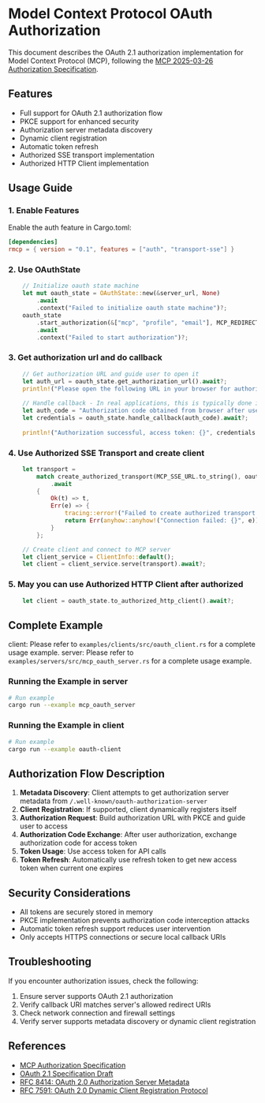 # Model Context Protocol OAuth Authorization

This document describes the OAuth 2.1 authorization implementation for Model Context Protocol (MCP), following the [MCP 2025-03-26 Authorization Specification](https://spec.modelcontextprotocol.io/specification/2025-03-26/basic/authorization/).

## Features

- Full support for OAuth 2.1 authorization flow
- PKCE support for enhanced security
- Authorization server metadata discovery
- Dynamic client registration
- Automatic token refresh
- Authorized SSE transport implementation
- Authorized HTTP Client implementation
## Usage Guide

### 1. Enable Features

Enable the auth feature in Cargo.toml:

```toml
[dependencies]
rmcp = { version = "0.1", features = ["auth", "transport-sse"] }
```

### 2. Use OAuthState

```rust ignore
    // Initialize oauth state machine
    let mut oauth_state = OAuthState::new(&server_url, None)
        .await
        .context("Failed to initialize oauth state machine")?;
    oauth_state
        .start_authorization(&["mcp", "profile", "email"], MCP_REDIRECT_URI)
        .await
        .context("Failed to start authorization")?;

```

### 3. Get authorization url and do callback

```rust ignore
    // Get authorization URL and guide user to open it
    let auth_url = oauth_state.get_authorization_url().await?;
    println!("Please open the following URL in your browser for authorization:\n{}", auth_url);
    
    // Handle callback - In real applications, this is typically done in a callback server
    let auth_code = "Authorization code obtained from browser after user authorization";
    let credentials = oauth_state.handle_callback(auth_code).await?;
    
    println!("Authorization successful, access token: {}", credentials.access_token);

```

### 4. Use Authorized SSE Transport and create client

```rust ignore
    let transport =
        match create_authorized_transport(MCP_SSE_URL.to_string(), oauth_state, Some(retry_config))
            .await
        {
            Ok(t) => t,
            Err(e) => {
                tracing::error!("Failed to create authorized transport: {}", e);
                return Err(anyhow::anyhow!("Connection failed: {}", e));
            }
        };

    // Create client and connect to MCP server
    let client_service = ClientInfo::default();
    let client = client_service.serve(transport).await?;
```

### 5. May you can use Authorized HTTP Client after authorized

```rust ignore
    let client = oauth_state.to_authorized_http_client().await?;
```

## Complete Example
client: Please refer to `examples/clients/src/oauth_client.rs` for a complete usage example.
server: Please refer to `examples/servers/src/mcp_oauth_server.rs` for a complete usage example.
### Running the Example in server
```bash
# Run example
cargo run --example mcp_oauth_server
```

### Running the Example in client

```bash
# Run example
cargo run --example oauth-client
```

## Authorization Flow Description

1. **Metadata Discovery**: Client attempts to get authorization server metadata from `/.well-known/oauth-authorization-server`
2. **Client Registration**: If supported, client dynamically registers itself
3. **Authorization Request**: Build authorization URL with PKCE and guide user to access
4. **Authorization Code Exchange**: After user authorization, exchange authorization code for access token
5. **Token Usage**: Use access token for API calls
6. **Token Refresh**: Automatically use refresh token to get new access token when current one expires

## Security Considerations

- All tokens are securely stored in memory
- PKCE implementation prevents authorization code interception attacks
- Automatic token refresh support reduces user intervention
- Only accepts HTTPS connections or secure local callback URIs

## Troubleshooting

If you encounter authorization issues, check the following:

1. Ensure server supports OAuth 2.1 authorization
2. Verify callback URI matches server's allowed redirect URIs
3. Check network connection and firewall settings
4. Verify server supports metadata discovery or dynamic client registration

## References

- [MCP Authorization Specification](https://spec.modelcontextprotocol.io/specification/2025-03-26/basic/authorization/)
- [OAuth 2.1 Specification Draft](https://oauth.net/2.1/)
- [RFC 8414: OAuth 2.0 Authorization Server Metadata](https://datatracker.ietf.org/doc/html/rfc8414)
- [RFC 7591: OAuth 2.0 Dynamic Client Registration Protocol](https://datatracker.ietf.org/doc/html/rfc7591) 